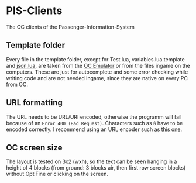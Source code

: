 # PIS-Clients
The OC clients of the Passenger-Information-System

## Template folder
Every file in the template folder, except for Test.lua, variables.lua.template and [json.lua](https://github.com/rxi/json.lua), are taken from the [OC Emulator](https://github.com/zenith391/OCEmu) or from the files ingame on the computers. These are just for autocomplete and some error checking while writing code and are not needed ingame, since they are native on every PC from OC.

## URL formatting
The URL needs to be URL/URI encoded, otherwise the programm will fail because of an `Error 400 (Bad Request)`. Characters such as `ß` have to be encoded correctly. I recommend using an URL encoder such as [this one](https://fusionauth.io/learn/expert-advice/dev-tools/url-encoder-decoder).

## OC screen size
The layout is tested on 3x2 (wxh), so the text can be seen hanging in a height of 4 blocks (from ground: 3 blocks air, then first row screen blocks) without OptiFine or clicking on the screen.